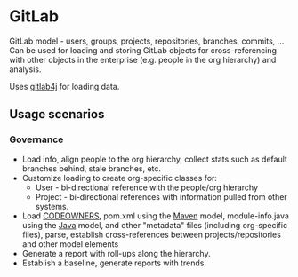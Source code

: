 # GitLab
GitLab model - users, groups, projects, repositories, branches, commits, ... 
Can be used for loading and storing GitLab objects for cross-referencing with other objects in the enterprise (e.g. people in the org hierarchy) and analysis.

Uses [gitlab4j](https://github.com/gitlab4j/gitlab4j-api) for loading data.


## Usage scenarios

### Governance

* Load info, align people to the org hierarchy, collect stats such as default branches behind, stale branches, etc. 
* Customize loading to create org-specific classes for:
    * User - bi-directional reference with the people/org hierarchy
    * Project - bi-directional references with information pulled from other systems.
* Load [CODEOWNERS](https://docs.gitlab.com/ee/user/project/codeowners/), pom.xml using the [Maven](https://github.com/Nasdanika-Models/maven) model, module-info.java using the [Java](https://github.com/Nasdanika-Models/java) model, and other "metadata" files (including org-specific files), parse, establish cross-references between projects/repositories and other model elements    
* Generate a report with roll-ups along the hierarchy.
* Establish a baseline, generate reports with trends.

